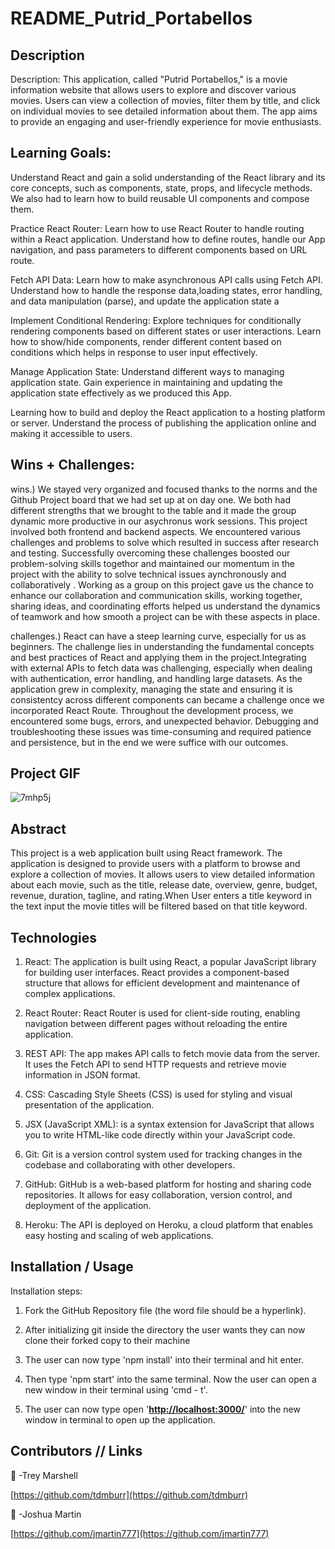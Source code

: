 # README_Putrid_Portabellos

## Description
Description: This application, called "Putrid Portabellos," is a movie information website that allows users to explore and discover various movies. Users can view a collection of movies, filter them by title, and click on individual movies to see detailed information about them. The app aims to provide an engaging and user-friendly experience for movie enthusiasts.

## Learning Goals:
Understand React and gain a solid understanding of the React library and its core concepts, such as components, state, props, and lifecycle methods. We also had to learn how to build reusable UI components and compose them.

Practice React Router: Learn how to use React Router to handle routing within a React application. Understand how to define routes, handle our App navigation, and pass parameters to different components based on URL route.

Fetch API Data: Learn how to make asynchronous API calls using  Fetch API. Understand how to handle the response data,loading states, error handling, and data manipulation (parse), and update the application state a 

Implement Conditional Rendering: Explore techniques for conditionally rendering components based on different states or user interactions. Learn how to show/hide components, render different content based on conditions which helps in response to user input effectively.

Manage Application State: Understand different ways to managing application state. Gain experience in maintaining and updating the application state effectively as we produced this App.

Learning how to build and deploy the React application to a hosting platform or server. Understand the process of publishing the application online and making it accessible to users.

## Wins + Challenges:

wins.) We stayed very organized and focused thanks to the norms and the Github Project board that we had set up at on day one. We both had different strengths that we brought to the table and it made the group dynamic more productive in our asychronus work sessions. This project involved both frontend and backend aspects. We encountered various challenges and problems to solve which resulted in success after research and testing. Successfully overcoming these challenges boosted our problem-solving skills togethor and maintained our momentum in the project with the ability to solve technical issues aynchronously and collaboratively . Working as a group on this project gave us the chance to enhance our collaboration and communication skills, working together, sharing ideas, and coordinating efforts  helped us understand the dynamics of teamwork and how smooth a project can be with these aspects in place.

challenges.) React can have a steep learning curve, especially for us as beginners. The challenge lies in understanding the fundamental concepts and best practices of React and applying them in the project.Integrating with external APIs to fetch data was challenging, especially when dealing with authentication, error handling, and handling large datasets. As the application grew in complexity, managing the state and ensuring it is consistentcy across different components can became a challenge once we incorporated React Route. Throughout the development process, we encountered some bugs, errors, and unexpected behavior. Debugging and troubleshooting these issues was time-consuming and required patience and persistence, but in the end we were suffice with our outcomes.

## Project GIF

![7mhp5j](https://github.com/tdmburr/rancid-tomatillos/assets/76410246/412aba87-4df6-4c56-8c49-61ea399bf707)




## Abstract

This project is a web application built using React framework. The application is designed to provide users with a platform to browse and explore a collection of movies. It allows users to view detailed information about each movie, such as the title, release date, overview, genre, budget, revenue, duration, tagline, and rating.When User enters a title keyword in the text input the movie titles will be filtered based on that title keyword.

## Technologies 
1. React: The application is built using React, a popular JavaScript library for building user interfaces. React provides a component-based structure that allows for efficient development and maintenance of complex applications.

2. React Router: React Router is used for client-side routing, enabling navigation between different pages without reloading the entire application.

3. REST API: The app makes API calls to fetch movie data from the server. It uses the Fetch API to send HTTP requests and retrieve movie information in JSON format.

4. CSS: Cascading Style Sheets (CSS) is used for styling and visual presentation of the application.

5. JSX (JavaScript XML): is a syntax extension for JavaScript that allows you to write HTML-like code directly within your JavaScript code.

6. Git: Git is a version control system used for tracking changes in the codebase and collaborating with other developers.

7. GitHub: GitHub is a web-based platform for hosting and sharing code repositories. It allows for easy collaboration, version control, and deployment of the application.

8. Heroku: The API is deployed on Heroku, a cloud platform that enables easy hosting and scaling of web applications.

## Installation / Usage

Installation steps:  

1. Fork the GitHub Repository file (the word file should be a hyperlink).                                                                                                                                       
2. After initializing git inside the directory the user wants they can now clone their forked copy to their machine 

3. The user can now type 'npm install' into their terminal and hit enter. 

4. Then type 'npm start' into the same terminal. Now the user can open a new window in their terminal using 'cmd - t'.  

5. The user can now type open '**[http://localhost:3000/](http://localhost:3000/)**' into the new window in terminal to open up the application.

## Contributors  //  Links

🍄 -Trey Marshell

[https://github.com/tdmburr](https://github.com/tdmburr)

🍄 -Joshua Martin

[https://github.com/jmartin777](https://github.com/jmartin777)



